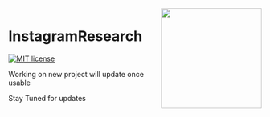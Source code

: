 <img src="https://s3-eu-central-1.amazonaws.com/centaur-wp/designweek/prod/content/uploads/2016/05/11170038/Instagram_Logo-1002x1003.jpg" width="200" align="right">

# InstagramResearch

[![MIT license](https://img.shields.io/badge/license-MIT-blue.svg)](https://github.com/MohanSha/TwitterBot/blob/master/LICENSE)

Working on new project will update once usable

Stay Tuned for updates 
